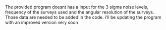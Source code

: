 The provided program doesnt has a input for the 3 sigma noise levels, frequency of the surveys used and the angular resolution of the surveys. 
Those data are needed to be added in the code.
i'll be updating the program with an improved version very soon 
